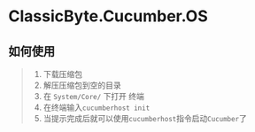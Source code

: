 # ClassicByte.Cucumber.OS
## 如何使用
>1. 下载压缩包
>1. 解压压缩包到空的目录
>1. 在 `System/Core/` 下打开 终端
>1. 在终端输入`cucumberhost init`
>1. 当提示完成后就可以使用`cucumberhost`指令启动`Cucumber`了